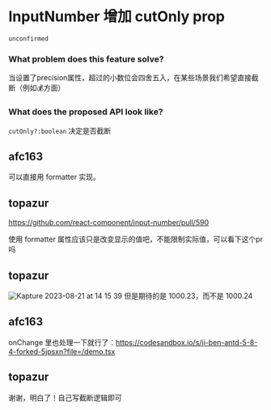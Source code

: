 # InputNumber 增加 cutOnly prop

`unconfirmed`

### What problem does this feature solve?

当设置了precision属性，超过的小数位会四舍五入，在某些场景我们希望直接截断（例如💰方面）

### What does the proposed API look like?

`cutOnly?:boolean` 决定是否截断

<!-- generated by ant-design-issue-helper. DO NOT REMOVE -->

## afc163

可以直接用 formatter 实现。

## topazur

https://github.com/react-component/input-number/pull/590

使用 formatter 属性应该只是改变显示的值吧，不能限制实际值，可以看下这个pr吗

## topazur

![Kapture 2023-08-21 at 14 15 39](https://github.com/ant-design/ant-design/assets/88650465/e16c19f2-6962-4464-80a8-ce84bb5995b2)
但是期待的是 1000.23，而不是 1000.24

## afc163

onChange 里也处理一下就行了：https://codesandbox.io/s/ji-ben-antd-5-8-4-forked-5jpsxn?file=/demo.tsx

## topazur

谢谢，明白了！自己写截断逻辑即可
